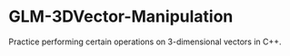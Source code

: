 # GLM-3DVector-Manipulation
Practice performing certain operations on 3-dimensional vectors in C++.
